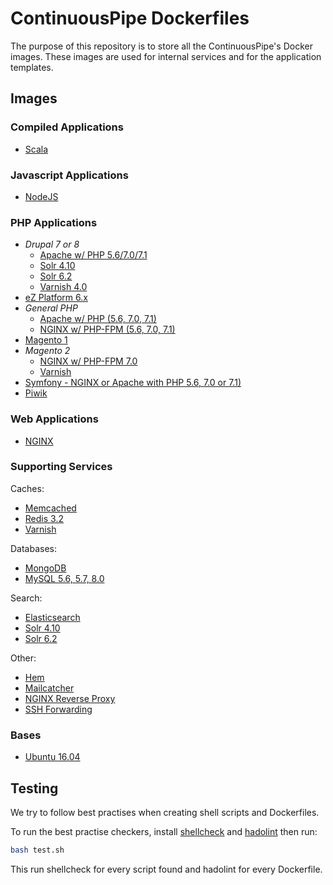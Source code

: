 # ContinuousPipe Dockerfiles

The purpose of this repository is to store all the ContinuousPipe's Docker images. These images are used for
internal services and for the application templates.

## Images

### Compiled Applications

- [Scala](scala-base/1.0/)

### Javascript Applications

- [NodeJS](nodejs/)

### PHP Applications

- *Drupal 7 or 8*
    - [Apache w/ PHP 5.6/7.0/7.1](drupal/)
    - [Solr 4.10](drupal8-solr/4.10/)
    - [Solr 6.2](drupal8-solr/6.2/)
    - [Varnish 4.0](drupal8-varnish/4.0/)
- [eZ Platform 6.x](ez/6.x/)
- *General PHP*
    - [Apache w/ PHP (5.6, 7.0, 7.1)](php/apache/)
    - [NGINX w/ PHP-FPM (5.6, 7.0, 7.1)](php/nginx/)
- [Magento 1](magento1/)
- *Magento 2*
    - [NGINX w/ PHP-FPM 7.0](magento2/)
    - [Varnish](magento2-varnish/4.0/)
- [Symfony - NGINX or Apache with PHP 5.6, 7.0 or 7.1)](symfony/)
- [Piwik](piwik/)

### Web Applications

- [NGINX](nginx/)

### Supporting Services

Caches:
- [Memcached](memcached/)
- [Redis 3.2](redis/3.2/)
- [Varnish](varnish/)

Databases:
- [MongoDB](mongodb/)
- [MySQL 5.6, 5.7, 8.0](mysql/)

Search:
- [Elasticsearch](elasticsearch/)
- [Solr 4.10](solr/4.10/)
- [Solr 6.2](solr/6.2/)

Other:
- [Hem](hem/)
- [Mailcatcher](mailcatcher/)
- [NGINX Reverse Proxy](nginx-reverse-proxy/)
- [SSH Forwarding](ssh-forward/)

### Bases

- [Ubuntu 16.04](ubuntu/16.04/)

## Testing

We try to follow best practises when creating shell scripts and Dockerfiles.

To run the best practise checkers, install [shellcheck](https://github.com/koalaman/shellcheck) and
[hadolint](https://github.com/lukasmartinelli/hadolint) then run:

```bash
bash test.sh
```

This run shellcheck for every script found and hadolint for every Dockerfile.
